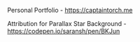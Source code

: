 Personal Portfolio - https://captaintorch.me

Attribution for Parallax Star Background - https://codepen.io/saransh/pen/BKJun
